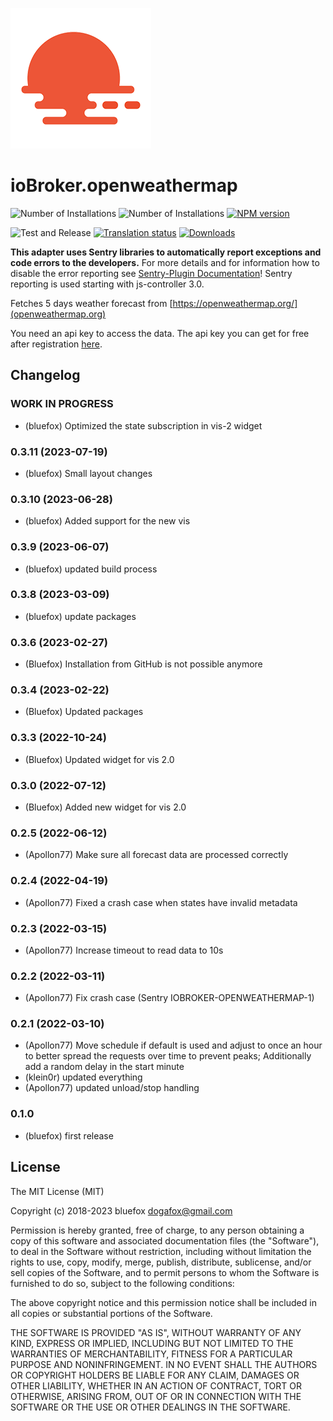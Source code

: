 ![Logo](admin/openweathermap.png)

# ioBroker.openweathermap

![Number of Installations](http://iobroker.live/badges/openweathermap-installed.svg)
![Number of Installations](http://iobroker.live/badges/openweathermap-stable.svg)
[![NPM version](http://img.shields.io/npm/v/iobroker.openweathermap.svg)](https://www.npmjs.com/package/iobroker.openweathermap)

![Test and Release](https://github.com/ioBroker/ioBroker.openweathermap/workflows/Test%20and%20Release/badge.svg)
[![Translation status](https://weblate.iobroker.net/widgets/adapters/-/openweathermap/svg-badge.svg)](https://weblate.iobroker.net/engage/adapters/?utm_source=widget)
[![Downloads](https://img.shields.io/npm/dm/iobroker.openweathermap.svg)](https://www.npmjs.com/package/iobroker.openweathermap)

**This adapter uses Sentry libraries to automatically report exceptions and code errors to the developers.** For more details and for information how to disable the error reporting see [Sentry-Plugin Documentation](https://github.com/ioBroker/plugin-sentry#plugin-sentry)! Sentry reporting is used starting with js-controller 3.0.

Fetches 5 days weather forecast from [https://openweathermap.org/](openweathermap.org)

You need an api key to access the data. The api key you can get for free after registration [here](https://home.openweathermap.org/api_keys).

<!--
	### **WORK IN PROGRESS**
-->
## Changelog
### **WORK IN PROGRESS**
* (bluefox) Optimized the state subscription in vis-2 widget

### 0.3.11 (2023-07-19)
* (bluefox) Small layout changes

### 0.3.10 (2023-06-28)
* (bluefox) Added support for the new vis

### 0.3.9 (2023-06-07)
* (bluefox) updated build process

### 0.3.8 (2023-03-09)
* (bluefox) update packages

### 0.3.6 (2023-02-27)
* (Bluefox) Installation from GitHub is not possible anymore

### 0.3.4 (2023-02-22)
* (Bluefox) Updated packages

### 0.3.3 (2022-10-24)
* (Bluefox) Updated widget for vis 2.0

### 0.3.0 (2022-07-12)
* (Bluefox) Added new widget for vis 2.0

### 0.2.5 (2022-06-12)
* (Apollon77) Make sure all forecast data are processed correctly

### 0.2.4 (2022-04-19)
* (Apollon77) Fixed a crash case when states have invalid metadata

### 0.2.3 (2022-03-15)
* (Apollon77) Increase timeout to read data to 10s

### 0.2.2 (2022-03-11)
* (Apollon77) Fix crash case (Sentry IOBROKER-OPENWEATHERMAP-1)

### 0.2.1 (2022-03-10)
* (Apollon77) Move schedule if default is used and adjust to once an hour to better spread the requests over time to prevent peaks; Additionally add a random delay in the start minute
* (klein0r) updated everything
* (Apollon77) updated unload/stop handling

### 0.1.0
* (bluefox) first release

## License

The MIT License (MIT)

Copyright (c) 2018-2023 bluefox <dogafox@gmail.com>

Permission is hereby granted, free of charge, to any person obtaining a copy
of this software and associated documentation files (the "Software"), to deal
in the Software without restriction, including without limitation the rights
to use, copy, modify, merge, publish, distribute, sublicense, and/or sell
copies of the Software, and to permit persons to whom the Software is
furnished to do so, subject to the following conditions:

The above copyright notice and this permission notice shall be included in all
copies or substantial portions of the Software.

THE SOFTWARE IS PROVIDED "AS IS", WITHOUT WARRANTY OF ANY KIND, EXPRESS OR
IMPLIED, INCLUDING BUT NOT LIMITED TO THE WARRANTIES OF MERCHANTABILITY,
FITNESS FOR A PARTICULAR PURPOSE AND NONINFRINGEMENT. IN NO EVENT SHALL THE
AUTHORS OR COPYRIGHT HOLDERS BE LIABLE FOR ANY CLAIM, DAMAGES OR OTHER
LIABILITY, WHETHER IN AN ACTION OF CONTRACT, TORT OR OTHERWISE, ARISING FROM,
OUT OF OR IN CONNECTION WITH THE SOFTWARE OR THE USE OR OTHER DEALINGS IN THE
SOFTWARE.
